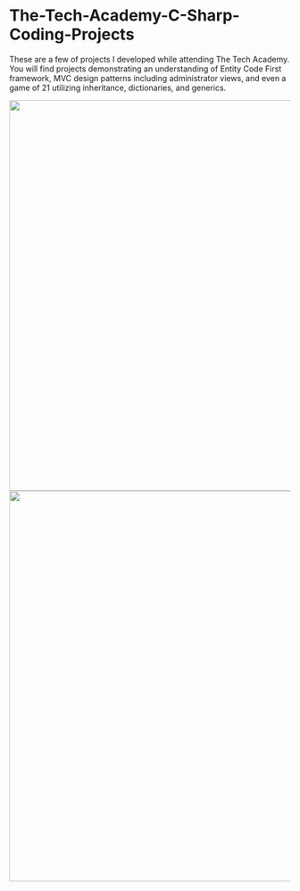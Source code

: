 # The-Tech-Academy-C-Sharp-Coding-Projects

These are a few of projects I developed while attending The Tech Academy. You will find projects demonstrating an understanding of Entity Code First framework, MVC design patterns including administrator views, and even a game of 21 utilizing inheritance, dictionaries, and generics.

<img src="https://github.com/clobslee/The-Tech-Academy-C-Sharp-Coding-Projects/blob/master/MVCPractical/autoquote.png" width="700">
<img src="https://github.com/clobslee/The-Tech-Academy-C-Sharp-Coding-Projects/blob/master/MVCPractical/autoadmin.png" width="700">


